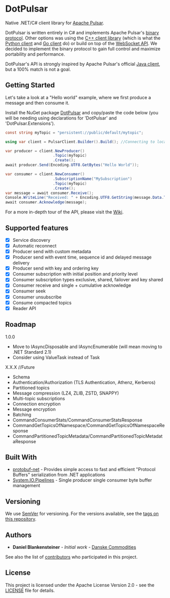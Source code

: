# DotPulsar

Native .NET/C# client library for [Apache Pulsar](https://pulsar.apache.org/).

DotPulsar is written entirely in C# and implements Apache Pulsar's [binary protocol](https://pulsar.apache.org/docs/en/develop-binary-protocol/). Other options was using the [C++ client library](https://pulsar.apache.org/docs/en/client-libraries-cpp/) (which is what the [Python client](https://pulsar.apache.org/docs/en/client-libraries-python/) and [Go client](https://pulsar.apache.org/docs/en/client-libraries-go/) do) or build on top of the [WebSocket API](https://pulsar.apache.org/docs/en/client-libraries-websocket/). We decided to implement the binary protocol to gain full control and maximize portability and performance.

DotPulsar's API is strongly inspired by Apache Pulsar's official [Java client](https://pulsar.apache.org/docs/en/client-libraries-java/), but a 100% match is not a goal.

## Getting Started

Let's take a look at a "Hello world" example, where we first produce a message and then consume it.

Install the NuGet package [DotPulsar](https://www.nuget.org/packages/DotPulsar/) and copy/paste the code below (you will be needing using declarations for 'DotPulsar' and 'DotPulsar.Extensions').

```csharp
const string myTopic = "persistent://public/default/mytopic";

using var client = PulsarClient.Builder().Build(); //Connecting to localhost:6650

var producer = client.NewProducer()
                     .Topic(myTopic)
                     .Create();
await producer.Send(Encoding.UTF8.GetBytes("Hello World"));

var consumer = client.NewConsumer()
                     .SubscriptionName("MySubscription")
                     .Topic(myTopic)
                     .Create();
var message = await consumer.Receive();
Console.WriteLine("Received: " + Encoding.UTF8.GetString(message.Data.ToArray()));
await consumer.Acknowledge(message);
```

For a more in-depth tour of the API, please visit the [Wiki](https://github.com/danske-commodities/dotpulsar/wiki).

## Supported features

- [X] Service discovery
- [X] Automatic reconnect
- [X] Producer send with custom metadata
- [X] Producer send with event time, sequence id and delayed message delivery
- [X] Producer send with key and ordering key
- [X] Consumer subscription with initial position and priority level
- [X] Consumer subscription types exclusive, shared, failover and key shared
- [X] Consumer receive and single + cumulative acknowledge
- [X] Consumer seek
- [X] Consumer unsubscribe
- [X] Consume compacted topics
- [X] Reader API

## Roadmap

1.0.0

* Move to IAsyncDisposable and IAsyncEnumerable (will mean moving to .NET Standard 2.1)
* Consider using ValueTask instead of Task

X.X.X //Future

* Schema
* Authentication/Authorization (TLS Authentication, Athenz, Kerberos)
* Partitioned topics
* Message compression (LZ4, ZLIB, ZSTD, SNAPPY)
* Multi-topic subscriptions
* Connection encryption
* Message encryption
* Batching
* CommandConsumerStats/CommandConsumerStatsResponse
* CommandGetTopicsOfNamespace/CommandGetTopicsOfNamespaceResponse
* CommandPartitionedTopicMetadata/CommandPartitionedTopicMetadataResponse

## Built With

* [protobuf-net](https://github.com/mgravell/protobuf-net) - Provides simple access to fast and efficient "Protocol Buffers" serialization from .NET applications
* [System.IO.Pipelines](https://www.nuget.org/packages/System.IO.Pipelines/) - Single producer single consumer byte buffer management

## Versioning

We use [SemVer](http://semver.org/) for versioning. For the versions available, see the [tags on this repository](https://github.com/danske-commodities/dotpulsar/tags).

## Authors

* **Daniel Blankensteiner** - *Initial work* - [Danske Commodities](https://github.com/danske-commodities)

See also the list of [contributors](https://github.com/danske-commodities/dotpulsar/contributors) who participated in this project.

## License

This project is licensed under the Apache License Version 2.0 - see the [LICENSE](LICENSE) file for details.
